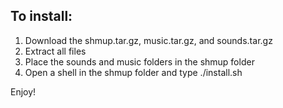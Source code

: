 <h2>To install:</h2>
<ol>
<li>Download the shmup.tar.gz, music.tar.gz, and sounds.tar.gz</li>
<li>Extract all files</li>
<li>Place the sounds and music folders in the shmup folder</li>
<li>Open a shell in the shmup folder and type ./install.sh</li>
</ol>
Enjoy!
